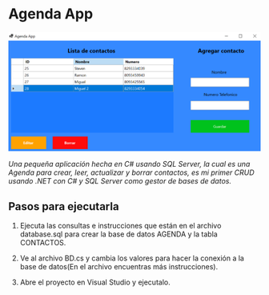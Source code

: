 ﻿# Agenda App

![AgendaApp UI](./imagenes/AgendaAppUI.png)

*Una pequeña aplicación hecha en C# usando SQL Server, la cual es una Agenda para 
crear, leer, actualizar y borrar contactos, es mi primer CRUD usando .NET con C# y SQL Server como 
gestor de bases de datos.*


## Pasos para ejecutarla

1. Ejecuta las consultas e instrucciones que están en el archivo database.sql para crear la base de datos
   AGENDA y la tabla CONTACTOS.

2. Ve al archivo BD.cs y cambia los valores para hacer la conexión a la base de datos(En el archivo encuentras más instrucciones).

3. Abre el proyecto en Visual Studio y ejecutalo.







